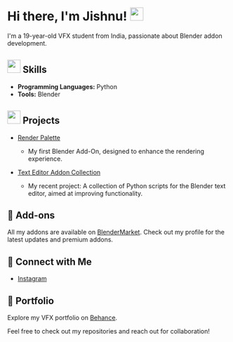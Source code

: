 # Hi there, I'm Jishnu! <img src="https://raw.githubusercontent.com/Tarikul-Islam-Anik/Animated-Fluent-Emojis/master/Emojis/Hand%20gestures/Waving%20Hand.png" width="30px">

I'm a 19-year-old VFX student from India, passionate about Blender addon development.

## <img src="https://raw.githubusercontent.com/Tarikul-Islam-Anik/Animated-Fluent-Emojis/master/Emojis/People%20with%20professions/Man%20Technologist%20Medium%20Skin%20Tone.png" width="30"/> Skills

- **Programming Languages:** Python
- **Tools:** Blender

## <img src="https://em-content.zobj.net/source/microsoft-teams/363/rocket_1f680.png" width="30"/> Projects

- [Render Palette](https://github.com/Jishnu-jithu/render-palette)
  - My first Blender Add-On, designed to enhance the rendering experience.

- [Text Editor Addon Collection](https://github.com/Jishnu-jithu/text-editor-addons)
  - My recent project: A collection of Python scripts for the Blender text editor, aimed at improving functionality.
 
## 🛒 Add-ons

All my addons are available on [BlenderMarket](https://www.blendermarket.com/creators/jishnujithu). Check out my profile for the latest updates and premium addons.

## 🔗 Connect with Me

- [Instagram](https://www.instagram.com/ji_shnu_z/)

## 📝 Portfolio

Explore my VFX portfolio on [Behance](https://www.behance.net/jishnukv1).

Feel free to check out my repositories and reach out for collaboration!
